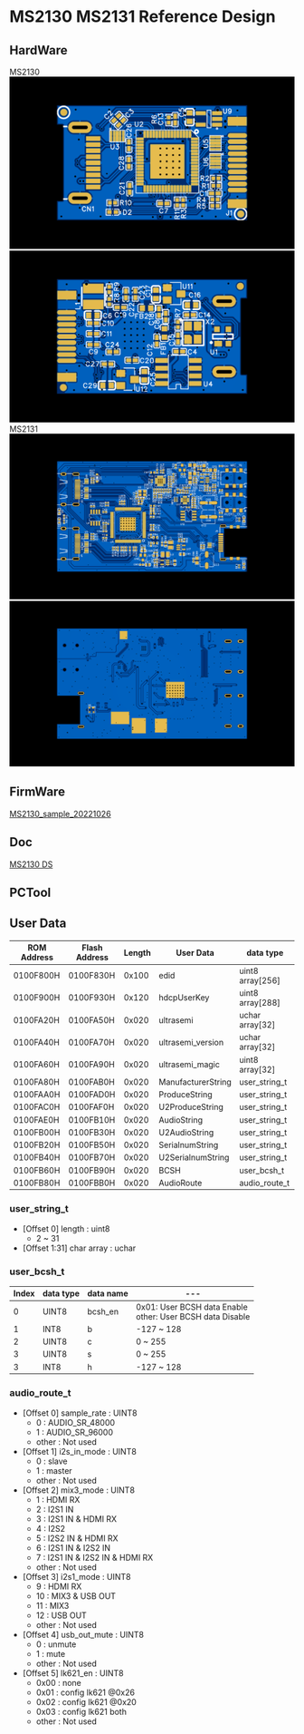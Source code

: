 # MS2130 MS2131 Reference Design

## HardWare

  MS2130
  ![MS2130 top](hw_ms2130/2D_PCB_Top.png)
  ![MS2130 bottom](hw_ms2130/2D_PCB_BOTTOM.png)
  MS2131
  ![MS2131 top](hw_ms2131/2D_PCB4_TOP.png)
  ![MS2131 bottom](hw_ms2131/2D_PCB4_BOTTOM.png)

## FirmWare
  [MS2130_sample_20221026](firmware/MS2130_sample_20221026.bin)
## Doc
  [MS2130 DS](doc/ms2130_ds.md)
## PCTool

## User Data

| ROM Address | Flash Address | Length  | User Data          | data type        |
|---          |---            |---      |---                 | ---              |
| 0100F800H   | 0100F830H     | 0x100   |edid                | uint8 array[256] |
| 0100F900H   | 0100F930H     | 0x120   |hdcpUserKey         | uint8 array[288] |
| 0100FA20H   | 0100FA50H     | 0x020   |ultrasemi           | uchar array[32]  |
| 0100FA40H   | 0100FA70H     | 0x020   |ultrasemi_version   | uchar array[32]  |
| 0100FA60H   | 0100FA90H     | 0x020   |ultrasemi_magic     | uint8 array[32]  |
| 0100FA80H   | 0100FAB0H     | 0x020   |ManufacturerString  | user_string_t    |
| 0100FAA0H   | 0100FAD0H     | 0x020   |ProduceString       | user_string_t    |
| 0100FAC0H   | 0100FAF0H     | 0x020   |U2ProduceString     | user_string_t    |
| 0100FAE0H   | 0100FB10H     | 0x020   |AudioString         | user_string_t    |
| 0100FB00H   | 0100FB30H     | 0x020   |U2AudioString       | user_string_t    |
| 0100FB20H   | 0100FB50H     | 0x020   |SerialnumString     | user_string_t    |
| 0100FB40H   | 0100FB70H     | 0x020   |U2SerialnumString   | user_string_t    |
| 0100FB60H   | 0100FB90H     | 0x020   |BCSH                | user_bcsh_t      |
| 0100FB80H   | 0100FBB0H     | 0x020   |AudioRoute          | audio_route_t    |

### user_string_t

* [Offset 0] length : uint8
  + 2 ~ 31
* [Offset 1:31] char array : uchar
  
### user_bcsh_t

  | Index | data type | data name |---              |
  |---    |---        |---        |---              |
  | 0     | UINT8     | bcsh_en   |0x01: User BCSH data Enable<br>other: User BCSH data Disable|
  | 1     | INT8      | b         | -127 ~ 128      |
  | 2     | UINT8     | c         | 0 ~ 255         |
  | 3     | UINT8     | s         | 0 ~ 255         |
  | 3     | INT8      | h         | -127 ~ 128      |
  
### audio_route_t

* [Offset 0] sample_rate : UINT8
  + 0 : AUDIO_SR_48000
  + 1 : AUDIO_SR_96000
  + other : Not used
* [Offset 1] i2s_in_mode : UINT8
  + 0 : slave
  + 1 : master
  + other : Not used
* [Offset 2] mix3_mode : UINT8
  + 1 : HDMI RX
  + 2 : I2S1 IN
  + 3 : I2S1 IN & HDMI RX
  + 4 : I2S2
  + 5 : I2S2 IN & HDMI RX
  + 6 : I2S1 IN & I2S2 IN
  + 7 : I2S1 IN & I2S2 IN & HDMI RX
  + other : Not used
* [Offset 3] i2s1_mode : UINT8
  + 9  : HDMI RX
  + 10 : MIX3 & USB OUT
  + 11 : MIX3
  + 12 : USB OUT
  + other : Not used
* [Offset 4] usb_out_mute : UINT8
  + 0 : unmute
  + 1 : mute
  + other : Not used
* [Offset 5] lk621_en : UINT8
  + 0x00 : none
  + 0x01 : config lk621 @0x26
  + 0x02 : config lk621 @0x20
  + 0x03 : config lk621 both
  + other : Not used

